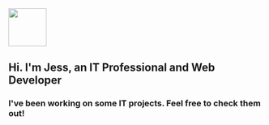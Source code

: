 <img src="https://avatars.githubusercontent.com/u/16623789?s=40&v=4" height=75 width=75>                 

<h2>Hi. I'm Jess, an IT Professional and Web Developer</h2>

<h3>I've been working on some IT projects. Feel free to check them out!</h3>

<!--
**thegreencode/thegreencode** is a ✨ _special_ ✨ repository because its `README.md` (this file) appears on your GitHub profile.

